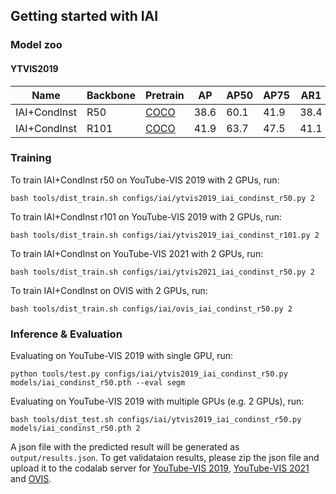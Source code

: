 ## Getting started with IAI

### Model zoo

#### YTVIS2019

|      Name    | Backbone | Pretrain | AP   | AP50 | AP75 | AR1  | AR10 | Model |
| -------------| -------- | -------- | ---- | ---- | ---- | ---- | ---- | ----- |
| IAI+CondInst |   R50    | [COCO](https://drive.google.com/file/d/15w9jpvK8I5GrHYKWI8VOnmkc_gBU7aa2/view?usp=sharing) | 38.6 | 60.1 | 41.9 | 38.4 | 45.6 | [gdrive](https://drive.google.com/file/d/1v6DJKjoiBvwO0jAR3fNTLfnpAP4ZaEh8/view?usp=sharing) |
| IAI+CondInst |   R101   | [COCO](https://drive.google.com/file/d/1Tfg__rlo9VlMQWtIHPqvHzFwASPVb3U-/view?usp=sharing) | 41.9 | 63.7 | 47.5 | 41.1 | 49.6 | [gdrive](https://drive.google.com/file/d/18tKT_b37CPaZL6AMaA5_sfOSzTnNxzsk/view?usp=sharing) |


### Training

To train IAI+CondInst r50 on YouTube-VIS 2019 with 2 GPUs, run:

```
bash tools/dist_train.sh configs/iai/ytvis2019_iai_condinst_r50.py 2
```

To train IAI+CondInst r101 on YouTube-VIS 2019 with 2 GPUs, run:

```
bash tools/dist_train.sh configs/iai/ytvis2019_iai_condinst_r101.py 2
```

To train IAI+CondInst on YouTube-VIS 2021 with 2 GPUs, run:

```
bash tools/dist_train.sh configs/iai/ytvis2021_iai_condinst_r50.py 2
```

To train IAI+CondInst on OVIS with 2 GPUs, run:

```
bash tools/dist_train.sh configs/iai/ovis_iai_condinst_r50.py 2
```

### Inference & Evaluation


Evaluating on YouTube-VIS 2019 with single GPU, run:

```
python tools/test.py configs/iai/ytvis2019_iai_condinst_r50.py models/iai_condinst_r50.pth --eval segm
```

Evaluating on YouTube-VIS 2019 with multiple GPUs (e.g. 2 GPUs), run:

```
bash tools/dist_test.sh configs/iai/ytvis2019_iai_condinst_r50.py models/iai_condinst_r50.pth 2 
```

A json file with the predicted result will be generated as ```output/results.json```. To get validataion results, please zip the json file and upload it to the codalab server for [YouTube-VIS 2019](https://competitions.codalab.org/competitions/20128#participate-submit_results), [YouTube-VIS 2021](https://competitions.codalab.org/competitions/28988#participate-submit_results) and [OVIS](https://codalab.lisn.upsaclay.fr/competitions/4763).
